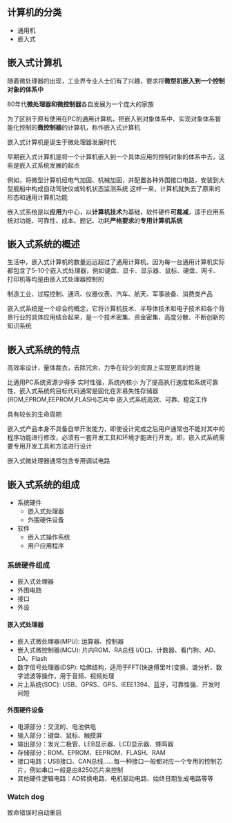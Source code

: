 ## 计算机的分类
* 通用机
* 嵌入式

## 嵌入式计算机
随着微处理器的出现，工业界专业人士们有了兴趣，要求将**微型机嵌入到一个控制对象的体系中**

80年代**微处理器和微控制器**各自发展为一个庞大的家族

为了区别于原有使用在PC的通用计算机，把嵌入到对象体系中、实现对象体系智能化控制的**微控制器**的计算机，称作嵌入式计算机

嵌入式计算机是诞生于微处理器发展时代

早期嵌入式计算机是将一个计算机嵌入到一个具体应用的控制对象的体系中去，这些是嵌入式系统发展的起点

例如，将微型计算机经电气加固、机械加固，并配置各种外围接口电路，安装到大型舰船中构成自动驾驶仪或轮机状态监测系统
这样一来，计算机就失去了原来的形态和通用计算机功能

嵌入式系统是以**应用**为中心，以**计算机技术**为基础，软件硬件**可裁减**，适于应用系统对功能、可靠性、成本、题记、功耗**严格要求**的**专用计算机系统**

## 嵌入式系统的概述
生活中，嵌入式计算机的数量远远超过了通用计算机，因为每一台通用计算机实际都包含了5-10个嵌入式处理器，例如键盘、显卡、显示器、鼠标、硬盘、网卡、打印机等均是由嵌入式处理器控制的

制造工业、过程控制、通讯、仪器仪表、汽车、航天、军事装备、消费类产品

嵌入式系统是一个综合的概念，它将计算机技术、半导体技术和电子技术和各个背景行业的具体应用结合起来，是一个技术密集、资金密集、高度分散、不断创新的知识系统

## 嵌入式系统的特点
高效率设计，量体裁衣，去除冗余，力争在较少的资源上实现更高的性能

比通用PC系统资源少得多
实时性强，系统内核小
为了提高执行速度和系统可靠性，嵌入式系统的目标代码通常是固化在非易失性存储器(ROM,EPROM,EEPROM,FLASH)芯片中
嵌入式系统高效、可靠、稳定工作

具有较长的生命周期

嵌入式产品本身不具备自举开发能力，即使设计完成之后用户通常也不能对其中的程序功能进行修改，必须有一套开发工具和环境才能进行开发。即，嵌入式系统需要专用开发工具和方法进行设计

嵌入式微处理器通常包含专用调试电路

## 嵌入式系统的组成
* 系统硬件
    * 嵌入式处理器
    * 外围硬件设备
* 软件
    * 嵌入式操作系统
    * 用户应用程序

### 系统硬件组成
* 嵌入式处理器
* 外围电路
* 接口
* 外设

#### 嵌入式处理器
* 嵌入式微处理器(MPU): 运算器、控制器
* 嵌入式微控制器(MCU): 片内ROM、RA总线
I/O口、计数器、看门狗、AD、DA、Flash
* 数字信号处理器(DSP): 哈佛结构，适用于FFT(快速傅里叶)变换、谱分析、数字滤波等操作，用于音频、视频处理
* 片上系统(SOC): USB、GPRS、GPS、IEEE1394、蓝牙，可靠性强、开发时间短

#### 外围硬件设备
* 电源部分：交流的、电池供电
* 输入部分：键盘、鼠标、触摸屏
* 输出部分：发光二极管、LEB显示器、LCD显示器、蜂鸣器
* 存储部分：ROM、EPROM、EEPROM、FLASH、RAM
* 接口电路：USB接口、CAN总线……每一种接口一般都对应一个专用的控制芯片，例如串口一般是由8250芯片来控制
* 其他硬件逻辑电路：AD转换电路、电机驱动电路、始终日期生成电路等等

### Watch dog
致命错误时自动重启